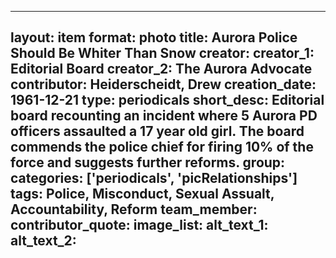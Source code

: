 
---
layout: item
format: photo
title: Aurora Police Should Be Whiter Than Snow
creator: 
    creator_1: Editorial Board 
    creator_2: The Aurora Advocate
contributor: Heiderscheidt, Drew
creation_date: 1961-12-21
type: periodicals
short_desc: Editorial board recounting an incident where 5 Aurora PD officers assaulted a 17 year old girl. The board commends the police chief for firing 10% of the force and suggests further reforms. 
group: 
categories: ['periodicals', 'picRelationships'] 
tags: Police, Misconduct, Sexual Assualt, Accountability, Reform 
team_member: 
contributor_quote: 
image_list: 
alt_text_1: 
alt_text_2: 
---